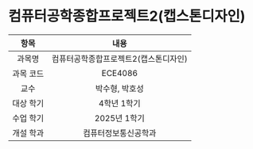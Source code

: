 # 컴퓨터공학종합프로젝트2(캡스톤디자인)
| 항목 | 내용 |
| :-: | :-: |
| 과목명 | 컴퓨터공학종합프로젝트2(캡스톤디자인) |
| 과목 코드 | ECE4086 |
| 교수 | 박수형, 박호성 |
| 대상 학기 | 4학년 1학기 |
| 수업 학기 | 2025년 1학기 |
| 개설 학과 | 컴퓨터정보통신공학과 |
